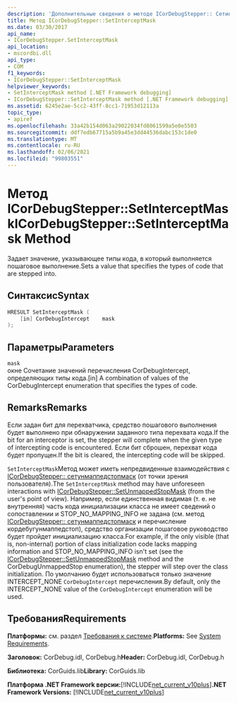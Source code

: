 ```yaml
---
description: 'Дополнительные сведения о методе ICorDebugStepper:: Сетинтерцептмаск'
title: Метод ICorDebugStepper::SetInterceptMask
ms.date: 03/30/2017
api_name:
- ICorDebugStepper.SetInterceptMask
api_location:
- mscordbi.dll
api_type:
- COM
f1_keywords:
- ICorDebugStepper::SetInterceptMask
helpviewer_keywords:
- SetInterceptMask method [.NET Framework debugging]
- ICorDebugStepper::SetInterceptMask method [.NET Framework debugging]
ms.assetid: 6245e2ae-5cc2-43ff-8cc1-71953d12113a
topic_type:
- apiref
ms.openlocfilehash: 33a42b154d063a29022034fd8061599a5e0e5503
ms.sourcegitcommit: ddf7edb67715a5b9a45e3dd44536dabc153c1de0
ms.translationtype: MT
ms.contentlocale: ru-RU
ms.lasthandoff: 02/06/2021
ms.locfileid: "99803551"
---
```

# <a name="icordebugsteppersetinterceptmask-method"></a><span data-ttu-id="c915b-103">Метод ICorDebugStepper::SetInterceptMask</span><span class="sxs-lookup"><span data-stu-id="c915b-103">ICorDebugStepper::SetInterceptMask Method</span></span>

<span data-ttu-id="c915b-104">Задает значение, указывающее типы кода, в который выполняется пошаговое выполнение.</span><span class="sxs-lookup"><span data-stu-id="c915b-104">Sets a value that specifies the types of code that are stepped into.</span></span>  
  
## <a name="syntax"></a><span data-ttu-id="c915b-105">Синтаксис</span><span class="sxs-lookup"><span data-stu-id="c915b-105">Syntax</span></span>  
  
```cpp  
HRESULT SetInterceptMask (  
    [in] CorDebugIntercept    mask  
);  
```  
  
## <a name="parameters"></a><span data-ttu-id="c915b-106">Параметры</span><span class="sxs-lookup"><span data-stu-id="c915b-106">Parameters</span></span>  

 `mask`  
 <span data-ttu-id="c915b-107">окне Сочетание значений перечисления CorDebugIntercept, определяющих типы кода.</span><span class="sxs-lookup"><span data-stu-id="c915b-107">[in] A combination of values of the CorDebugIntercept enumeration that specifies the types of code.</span></span>  
  
## <a name="remarks"></a><span data-ttu-id="c915b-108">Remarks</span><span class="sxs-lookup"><span data-stu-id="c915b-108">Remarks</span></span>  

 <span data-ttu-id="c915b-109">Если задан бит для перехватчика, средство пошагового выполнения будет выполнено при обнаружении заданного типа перехвата кода.</span><span class="sxs-lookup"><span data-stu-id="c915b-109">If the bit for an interceptor is set, the stepper will complete when the given type of intercepting code is encountered.</span></span> <span data-ttu-id="c915b-110">Если бит сброшен, перехват кода будет пропущен.</span><span class="sxs-lookup"><span data-stu-id="c915b-110">If the bit is cleared, the intercepting code will be skipped.</span></span>  
  
 <span data-ttu-id="c915b-111">`SetInterceptMask`Метод может иметь непредвиденные взаимодействия с [ICorDebugStepper:: сетунмаппедстопмаск](icordebugstepper-setunmappedstopmask-method.md) (от точки зрения пользователя).</span><span class="sxs-lookup"><span data-stu-id="c915b-111">The `SetInterceptMask` method may have unforeseen interactions with [ICorDebugStepper::SetUnmappedStopMask](icordebugstepper-setunmappedstopmask-method.md) (from the user's point of view).</span></span> <span data-ttu-id="c915b-112">Например, если единственная видимая (т. е. не внутренняя) часть кода инициализации класса не имеет сведений о сопоставлении и STOP_NO_MAPPING_INFO не задана (см. метод [ICorDebugStepper:: сетунмаппедстопмаск](icordebugstepper-setunmappedstopmask-method.md) и перечисление кордебугунмаппедстоп), средство организации пошаговое руководство будет пройдет инициализацию класса.</span><span class="sxs-lookup"><span data-stu-id="c915b-112">For example, if the only visible (that is, non-internal) portion of class initialization code lacks mapping information and STOP_NO_MAPPING_INFO isn't set (see the [ICorDebugStepper::SetUnmappedStopMask](icordebugstepper-setunmappedstopmask-method.md) method and the CorDebugUnmappedStop enumeration), the stepper will step over the class initialization.</span></span> <span data-ttu-id="c915b-113">По умолчанию будет использоваться только значение INTERCEPT_NONE `CorDebugIntercept` перечисления.</span><span class="sxs-lookup"><span data-stu-id="c915b-113">By default, only the INTERCEPT_NONE value of the `CorDebugIntercept` enumeration will be used.</span></span>  
  
## <a name="requirements"></a><span data-ttu-id="c915b-114">Требования</span><span class="sxs-lookup"><span data-stu-id="c915b-114">Requirements</span></span>  

 <span data-ttu-id="c915b-115">**Платформы:** см. раздел [Требования к системе](../../get-started/system-requirements.md).</span><span class="sxs-lookup"><span data-stu-id="c915b-115">**Platforms:** See [System Requirements](../../get-started/system-requirements.md).</span></span>  
  
 <span data-ttu-id="c915b-116">**Заголовок:** CorDebug.idl, CorDebug.h</span><span class="sxs-lookup"><span data-stu-id="c915b-116">**Header:** CorDebug.idl, CorDebug.h</span></span>  
  
 <span data-ttu-id="c915b-117">**Библиотека:** CorGuids.lib</span><span class="sxs-lookup"><span data-stu-id="c915b-117">**Library:** CorGuids.lib</span></span>  
  
 <span data-ttu-id="c915b-118">**Платформа .NET Framework версии:**[!INCLUDE[net_current_v10plus](../../../../includes/net-current-v10plus-md.md)]</span><span class="sxs-lookup"><span data-stu-id="c915b-118">**.NET Framework Versions:** [!INCLUDE[net_current_v10plus](../../../../includes/net-current-v10plus-md.md)]</span></span>
